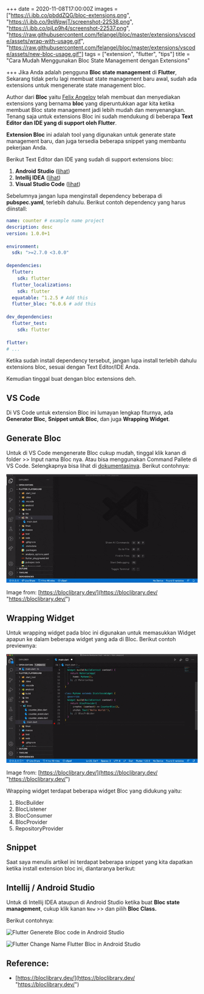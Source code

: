+++
date = 2020-11-08T17:00:00Z
images = ["https://i.ibb.co/pbddZQG/bloc-extensions.png", "https://i.ibb.co/9pWqwjT/screenshot-22538.png", "https://i.ibb.co/pjLp9h4/screenshot-22537.png", "https://raw.githubusercontent.com/felangel/bloc/master/extensions/vscode/assets/wrap-with-usage.gif", "https://raw.githubusercontent.com/felangel/bloc/master/extensions/vscode/assets/new-bloc-usage.gif"]
tags = ["extension", "flutter", "tips"]
title = "Cara Mudah Menggunakan Bloc State Management dengan Extensions"

+++
Jika Anda adalah pengguna **Bloc state management** di **Flutter**, Sekarang tidak perlu lagi membuat state management baru awal, sudah ada extensions untuk mengenerate state management bloc.

Author dari **Bloc** yaitu [Felix Angelov](http://github.com/felangel/) telah membuat dan menyediakan extensions yang bernama **bloc** yang diperuntukkan agar kita ketika membuat Bloc state management jadi lebih mudah dan menyenangkan. Tenang saja untuk extensions Bloc ini sudah mendukung di beberapa **Text Editor dan IDE yang di support oleh Flutter**.

**Extension Bloc** ini adalah tool yang digunakan untuk generate state management baru, dan juga tersedia beberapa snippet yang membantu pekerjaan Anda.

Berikut Text Editor dan IDE yang sudah di support extensions bloc:

1. **Android Studio** ([lihat](https://plugins.jetbrains.com/plugin/12129-bloc "Extensions Bloc generator in Android Studio"))
2. **Intellij IDEA** ([lihat](https://plugins.jetbrains.com/plugin/12129-bloc "Extensions Bloc generator in Intellij IDE"))
3. **Visual Studio Code** ([lihat](https://marketplace.visualstudio.com/items?itemName=FelixAngelov.bloc "Extensions Bloc in Visual Studio Code"))

Sebelumnya jangan lupa menginstall dependency beberapa di **pubspec.yaml**, terlebih dahulu. Berikut contoh dependency yang harus diinstall:

```yaml {linenos=table,hl_lines=["13-14"]}
name: counter # example name project
description: desc
version: 1.0.0+1

environment:
  sdk: ">=2.7.0 <3.0.0"

dependencies:
  flutter:
    sdk: flutter
  flutter_localizations:
    sdk: flutter
  equatable: ^1.2.5 # Add this
  flutter_bloc: ^6.0.6 # add this

dev_dependencies:
  flutter_test:
    sdk: flutter

flutter:
# ...
```

Ketika sudah install dependency tersebut, jangan lupa install terlebih dahulu extensions bloc, sesuai dengan Text Editor/IDE Anda.

Kemudian tinggal buat dengan bloc extensions deh.

## VS Code

Di VS Code untuk extension Bloc ini lumayan lengkap fiturnya, ada **Generator Bloc**, **Snippet untuk Bloc**, dan juga **Wrapping Widget**.

## Generate Bloc

Untuk di VS Code mengenerate Bloc cukup mudah, tinggal klik kanan di folder >> Input nama Bloc nya. Atau bisa menggunakan Command Pallete di VS Code. Selengkapnya bisa lihat di [dokumentasinya](https://bloclibrary.dev/#/blocvscodeextension?id=commands "Flutter Bloc Documentation in Generate Bloc in VS Code"). Berikut contohnya:

![Image Bloc generator in VS Code](https://raw.githubusercontent.com/felangel/bloc/master/extensions/vscode/assets/new-bloc-usage.gif "Image Bloc generator in VS Code")

Image from: [https://bloclibrary.dev/](https://bloclibrary.dev/ "https://bloclibrary.dev/")

## Wrapping Widget

Untuk wrapping widget pada bloc ini digunakan untuk memasukkan Widget apapun ke dalam beberapa widget yang ada di Bloc. Berikut contoh previewnya:

![](https://raw.githubusercontent.com/felangel/bloc/master/extensions/vscode/assets/wrap-with-usage.gif)

Image from: [https://bloclibrary.dev/](https://bloclibrary.dev/ "https://bloclibrary.dev/")

Wrapping widget terdapat beberapa widget Bloc  yang didukung yaitu:

1. BlocBuilder
2. BlocListener
3. BlocConsumer
4. BlocProvider
5. RepositoryProvider

## Snippet

Saat saya menulis artikel ini terdapat beberapa snippet yang kita dapatkan ketika install extension bloc ini, diantaranya berikut:

## Intellij / Android Studio

Untuk di Intellij IDEA ataupun di Android Studio ketika buat **Bloc state management**, cukup klik kanan `New` >> dan pilih **Bloc Class.**

Berikut contohnya:

![Flutter Generete Bloc code in Android Studio](https://i.ibb.co/pjLp9h4/screenshot-22537.png "Flutter Generete Bloc code in Android Studio")

![Flutter Change Name Flutter Bloc in Android Studio](https://i.ibb.co/9pWqwjT/screenshot-22538.png "Flutter Change Name Flutter Bloc in Android Studio")

## Reference:

* [https://bloclibrary.dev/](https://bloclibrary.dev/ "https://bloclibrary.dev/")